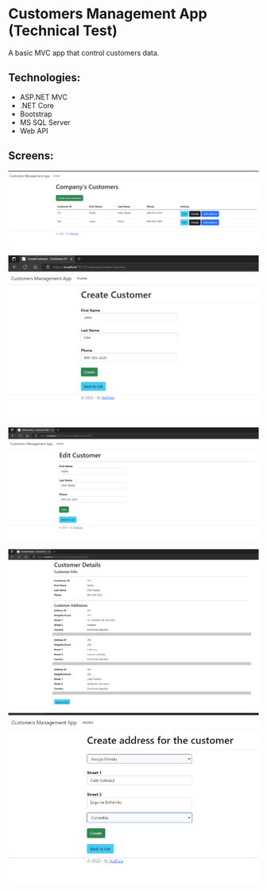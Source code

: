   # Customers Management App (Technical Test)
  A basic MVC app that control customers data.
  
  ## Technologies:
  - ASP.NET MVC
  - .NET Core
  - Bootstrap
  - MS SQL Server
  - Web API

  ## Screens:
![](ListCustomers.png)

![](CreateCustomer.png)

![](EditCustomer.png)

![](CustomerDetails.png)

![](CreateAddress.png)
